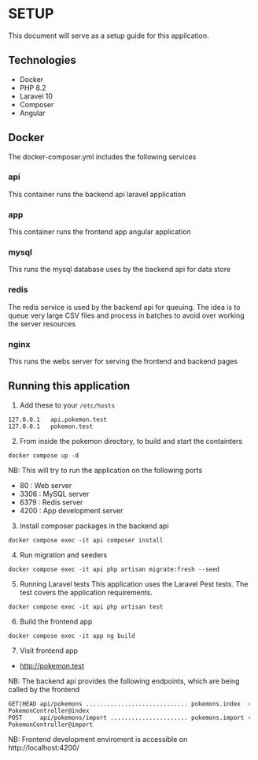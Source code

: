 # SETUP

This document will serve as a setup guide for this appilcation.

## Technologies
- Docker
- PHP 8.2
- Laravel 10
- Composer
- Angular 

## Docker
The docker-composer.yml includes the following services

### api 
This container runs the backend api laravel application

### app
This container runs the frontend app angular application 

### mysql
This runs the mysql database uses by the backend api for data store

### redis
The redis service is used by the backend api for queuing. The idea is to queue very large 
CSV files and process in batches to avoid over working the server resources

### nginx
This runs the webs server for serving the frontend and backend pages

## Running this application
1. Add these to your `/etc/hosts`
```
127.0.0.1   api.pokemon.test
127.0.0.1   pokemon.test
```

2. From inside the pokemon directory, to build and start the containters
```
docker compose up -d
```

NB: This will try to run the application on the following ports
- 80    : Web server
- 3306  : MySQL server
- 6379  : Redis server
- 4200  : App development server

3. Install composer packages in the backend api
```
docker compose exec -it api composer install
```

4. Run migration and seeders
```
docker compose exec -it api php artisan migrate:fresh --seed
```

5. Running Laravel tests
This application uses the Laravel Pest tests. The test covers the application requirements.
```
docker compose exec -it api php artisan test
```

6. Build the frontend app
```
docker compose exec -it app ng build
```

7. Visit frontend app

- http://pokemon.test

NB: The backend api provides the following endpoints, which  are being called by the frontend

```
GET|HEAD api/pokemons ............................. pokemons.index  › PokemonController@index 
POST     api/pokemons/import ...................... pokemons.import › PokemonController@import 
```
NB: Frontend development enviroment is accessible on http://localhost:4200/


